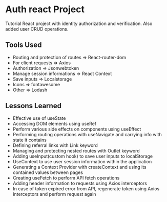 # Auth react Project

Tutorial React project with identity authorization and verification. Also added user CRUD operations.

## Tools Used

* Routing and protection of routes => React-router-dom
* For client requests => Axios
* Authorization => Jsonwebtoken
* Manage session informations => React Context
* Save inputs => Localstorage
* Icons => fontawesome
* Other => Lodash


## Lessons Learned

* Effective use of useState
* Accessing DOM elements using useRef
* Perform various side effects on components using useEffect
* Performing routing operations with useNavigate and carrying info with state it contains
* Defining referral links with Link keyword
* Managing and protecting nested routes with Outlet keyword
* Adding useInput(custom hook) to save user inputs to localStorage
* UseContext to use user session information within the application
* Generating a Context Provider with createContext and using its contained values between pages
* Creating useFetch to perform API fetch operations
* Adding header information to requests using Axios interceptors
* In case of token expired error from API, regenerate token using Axios interceptors and perform request again

